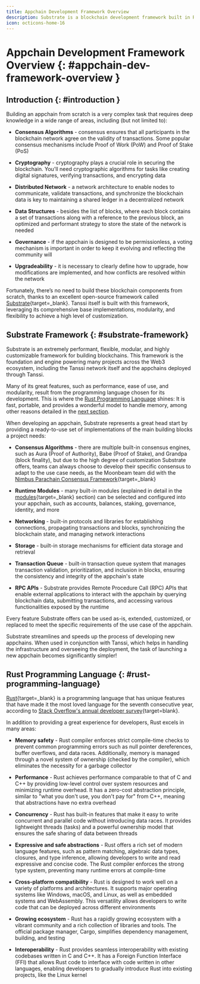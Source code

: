 ```yaml
---
title: Appchain Development Framework Overview
description: Substrate is a blockchain development framework built in Rust Programming Language that streamlines and speeds up the process of developing new appchains.
icon: octicons-home-16
---
```


# Appchain Development Framework Overview {: #appchain-dev-framework-overview }

## Introduction {: #introduction }

Building an appchain from scratch is a very complex task that requires deep knowledge in a wide range of areas, including (but not limited to):

- **Consensus Algorithms** - consensus ensures that all participants in the blockchain network agree on the validity of transactions. Some popular consensus mechanisms include Proof of Work (PoW) and Proof of Stake (PoS)

- **Cryptography** - cryptography plays a crucial role in securing the blockchain. You'll need cryptographic algorithms for tasks like creating digital signatures, verifying transactions, and encrypting data

- **Distributed Network** - a network architecture to enable nodes to communicate, validate transactions, and synchronize the blockchain data is key to maintaining a shared ledger in a decentralized network

- **Data Structures** - besides the list of blocks, where each block contains a set of transactions along with a reference to the previous block, an optimized and performant strategy to store the state of the network is needed

- **Governance** - if the appchain is designed to be permissionless, a voting mechanism is important in order to keep it evolving and reflecting the community will

- **Upgradeability** - it is necessary to clearly define how to upgrade, how modifications are implemented, and how conflicts are resolved within the network

Fortunately, there’s no need to build these blockchain components from scratch, thanks to an excellent open-source framework called [Substrate](https://substrate.io){target=\_blank}. Tanssi itself is built with this framework, leveraging its comprehensive base implementations, modularity, and flexibility to achieve a high level of customization.

## Substrate Framework {: #substrate-framework}

Substrate is an extremely performant, flexible, modular, and highly customizable framework for building blockchains. This framework is the foundation and engine powering many projects across the Web3 ecosystem, including the Tanssi network itself and the appchains deployed through Tanssi.

Many of its great features, such as performance, ease of use, and modularity, result from the programming language chosen for its development. This is where the [Rust Programming Language](#rust-programming-language) shines: It is fast, portable, and provides a wonderful model to handle memory, among other reasons detailed in the [next section](#rust-programming-language).

When developing an appchain, Substrate represents a great head start by providing a ready-to-use set of implementations of the main building blocks a project needs:

- **Consensus Algorithms** - there are multiple built-in consensus engines, such as Aura (Proof of Authority), Babe (Proof of Stake), and Grandpa (block finality), but due to the high degree of customization Substrate offers, teams can always choose to develop their specific consensus to adapt to the use case needs, as the Moonbeam team did with the [Nimbus Parachain Consensus Framework](https://docs.moonbeam.network/learn/features/consensus){target=\_blank}

- **Runtime Modules** - many built-in modules (explained in detail in the [modules](/learn/framework/modules/){target=\_blank} section) can be selected and configured into your appchain, such as accounts, balances, staking, governance, identity, and more

- **Networking** - built-in protocols and libraries for establishing connections, propagating transactions and blocks, synchronizing the blockchain state, and managing network interactions

- **Storage** - built-in storage mechanisms for efficient data storage and retrieval

- **Transaction Queue** - built-in transaction queue system that manages transaction validation, prioritization, and inclusion in blocks, ensuring the consistency and integrity of the appchain's state

- **RPC APIs** - Substrate provides Remote Procedure Call (RPC) APIs that enable external applications to interact with the appchain by querying blockchain data, submitting transactions, and accessing various functionalities exposed by the runtime

Every feature Substrate offers can be used as-is, extended, customized, or replaced to meet the specific requirements of the use case of the appchain.

Substrate streamlines and speeds up the process of developing new appchains. When used in conjunction with Tanssi, which helps in handling the infrastructure and overseeing the deployment, the task of launching a new appchain becomes significantly simpler!

## Rust Programming Language {: #rust-programming-language}

[Rust](https://www.rust-lang.org){target=\_blank} is a programming language that has unique features that have made it the most loved language for the seventh consecutive year, according to [Stack Overflow's annual developer survey](https://survey.stackoverflow.co/2022#section-most-loved-dreaded-and-wanted-programming-scripting-and-markup-languages){target=blank}.

In addition to providing a great experience for developers, Rust excels in many areas:

- **Memory safety** - Rust compiler enforces strict compile-time checks to prevent common programming errors such as null pointer dereferences, buffer overflows, and data races. Additionally, memory is managed through a novel system of ownership (checked by the compiler), which eliminates the necessity for a garbage collector

- **Performance** - Rust achieves performance comparable to that of C and C++ by providing low-level control over system resources and minimizing runtime overhead. It has a zero-cost abstraction principle, similar to "what you don't use, you don't pay for" from C++, meaning that abstractions have no extra overhead

- **Concurrency** - Rust has built-in features that make it easy to write concurrent and parallel code without introducing data races. It provides lightweight threads (tasks) and a powerful ownership model that ensures the safe sharing of data between threads

- **Expressive and safe abstractions** - Rust offers a rich set of modern language features, such as pattern matching, algebraic data types, closures, and type inference, allowing developers to write and read expressive and concise code. The Rust compiler enforces the strong type system, preventing many runtime errors at compile-time

- **Cross-platform compatibility** - Rust is designed to work well on a variety of platforms and architectures. It supports major operating systems like Windows, macOS, and Linux, as well as embedded systems and WebAssembly. This versatility allows developers to write code that can be deployed across different environments

- **Growing ecosystem** - Rust has a rapidly growing ecosystem with a vibrant community and a rich collection of libraries and tools. The official package manager, Cargo, simplifies dependency management, building, and testing

- **Interoperability** - Rust provides seamless interoperability with existing codebases written in C and C++. It has a Foreign Function Interface (FFI) that allows Rust code to interface with code written in other languages, enabling developers to gradually introduce Rust into existing projects, like the Linux kernel
